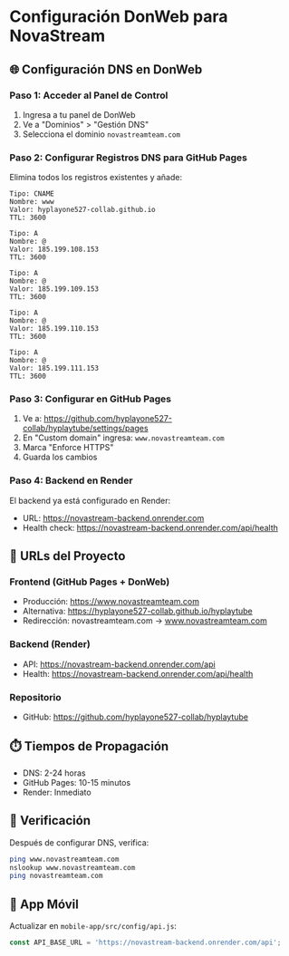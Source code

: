 # Configuración DonWeb para NovaStream

## 🌐 Configuración DNS en DonWeb

### Paso 1: Acceder al Panel de Control
1. Ingresa a tu panel de DonWeb
2. Ve a "Dominios" > "Gestión DNS"
3. Selecciona el dominio `novastreamteam.com`

### Paso 2: Configurar Registros DNS para GitHub Pages
Elimina todos los registros existentes y añade:

```
Tipo: CNAME
Nombre: www
Valor: hyplayone527-collab.github.io
TTL: 3600

Tipo: A
Nombre: @
Valor: 185.199.108.153
TTL: 3600

Tipo: A
Nombre: @
Valor: 185.199.109.153
TTL: 3600

Tipo: A
Nombre: @
Valor: 185.199.110.153
TTL: 3600

Tipo: A
Nombre: @
Valor: 185.199.111.153
TTL: 3600
```

### Paso 3: Configurar en GitHub Pages
1. Ve a: https://github.com/hyplayone527-collab/hyplaytube/settings/pages
2. En "Custom domain" ingresa: `www.novastreamteam.com`
3. Marca "Enforce HTTPS"
4. Guarda los cambios

### Paso 4: Backend en Render
El backend ya está configurado en Render:
- URL: https://novastream-backend.onrender.com
- Health check: https://novastream-backend.onrender.com/api/health

## 🔧 URLs del Proyecto

### Frontend (GitHub Pages + DonWeb)
- Producción: https://www.novastreamteam.com
- Alternativa: https://hyplayone527-collab.github.io/hyplaytube
- Redirección: novastreamteam.com → www.novastreamteam.com

### Backend (Render)
- API: https://novastream-backend.onrender.com/api
- Health: https://novastream-backend.onrender.com/api/health

### Repositorio
- GitHub: https://github.com/hyplayone527-collab/hyplaytube

## ⏱️ Tiempos de Propagación
- DNS: 2-24 horas
- GitHub Pages: 10-15 minutos
- Render: Inmediato

## 🧪 Verificación
Después de configurar DNS, verifica:
```bash
ping www.novastreamteam.com
nslookup www.novastreamteam.com
ping novastreamteam.com
```

## 📱 App Móvil
Actualizar en `mobile-app/src/config/api.js`:
```javascript
const API_BASE_URL = 'https://novastream-backend.onrender.com/api';
```